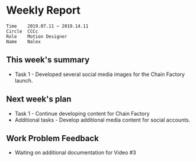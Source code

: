 # Weekly Report 
```
Time	2019.07.11 ~ 2019.14.11
Circle	CCCc
Role	Motion Designer
Name	Nalex
```
## This week's summary
- Task 1 - Developed several social media images for the Chain Factory launch.

## Next week's plan

- Task 1 - Continue developing content for Chain Factory
- Additional tasks - Develop additional media content for social accounts.

## Work Problem Feedback
- Waiting on additional documentation for Video #3

